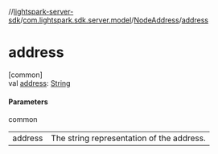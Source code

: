 //[lightspark-server-sdk](../../../index.md)/[com.lightspark.sdk.server.model](../index.md)/[NodeAddress](index.md)/[address](address.md)

# address

[common]\
val [address](address.md): [String](https://kotlinlang.org/api/latest/jvm/stdlib/kotlin/-string/index.html)

#### Parameters

common

| | |
|---|---|
| address | The string representation of the address. |
